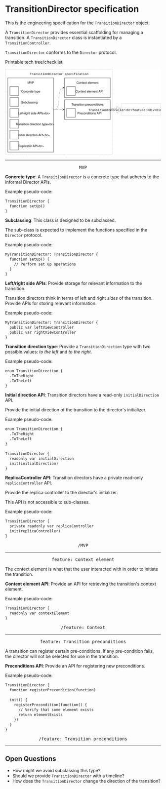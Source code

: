 # TransitionDirector specification

This is the engineering specification for the `TransitionDirector` object.

A `TransitionDirector` provides essential scaffolding for managing a transition. A `TransitionDirector` class is instantiated by a `TransitionController`.

`TransitionDirector` conforms to the `Director` protocol.

Printable tech tree/checklist:

![](../_assets/TransitionDirectorTechTree.svg)

---

<p style="text-align:center"><tt>MVP</tt></p>

**Concrete type**: A `TransitionDirector` is a concrete type that adheres to the informal Director APIs.

Example pseudo-code:

    TransitionDirector {
      function setUp()
    }

**Subclassing**: This class is designed to be subclassed.

The sub-class is expected to implement the functions specified in the `Director` protocol.

Example pseudo-code:

    MyTransitionDirector: TransitionDirector {
      function setUp() {
        // Perform set up operations
      }
    }

**Left/right side APIs**: Provide storage for relevant information to the transition.

Transition directors think in terms of left and right *sides* of the transition. Provide APIs for storing relevant information.

Example pseudo-code:

    MyTransitionDirector: TransitionDirector {
      public var leftViewController
      public var rightViewController
    }

**Transition direction type**: Provide a `TransitionDirection` type with two possible values: *to the left* and *to the right*.

Example pseudo-code:

    enum TransitionDirection {
      .ToTheRight
      .ToTheLeft
    }

**Initial direction API**: Transition directors have a read-only `initialDirection` API.

Provide the initial direction of the transition to the director's initializer.

Example pseudo-code:

    enum TransitionDirection {
      .ToTheRight
      .ToTheLeft
    }
    
    TransitionDirector {
      readonly var initialDirection
      init(initialDirection)
    }

**ReplicaController API**: Transition directors have a private read-only `replicaController` API.

Provide the replica controller to the director's initializer.

This API is not accessible to sub-classes.

Example pseudo-code:

    TransitionDirector {
      private readonly var replicaController
      init(replicaController)
    }

<p style="text-align:center"><tt>/MVP</tt></p>

---

<p style="text-align:center"><tt>feature: Context element</tt></p>

The context element is what that the user interacted with in order to initiate the transition.

**Context element API**: Provide an API for retrieving the transition's context element.

Example pseudo-code:

    TransitionDirector {
      readonly var contextElement
    }

<p style="text-align:center"><tt>/feature: Context</tt></p>

---

<p style="text-align:center"><tt>feature: Transition preconditions</tt></p>

A transition can register certain pre-conditions. If any pre-condition fails, the director will not be selected for use in the transition.

**Preconditions API**: Provide an API for registering new preconditions.

Example pseudo-code:

    TransitionDirector {
      function registerPrecondition(function)
      
      init() {
        registerPrecondition(function() {
          // Verify that some element exists
          return elementExists
        })
      }
    }

<p style="text-align:center"><tt>/feature: Transition preconditions</tt></p>

---

## Open Questions ##

- How might we avoid subclassing this type?
- Should we provide `TransitionDirector` with a timeline?
- How does the `TransitionDirector` change the direction of the transition?
